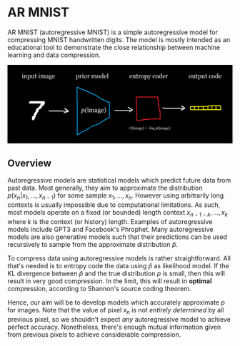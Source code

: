 # AR MNIST

AR MNIST (autoregressive MNIST) is a simple autoregressive model for compressing MNIST handwritten digits. The model is mostly intended as an educational tool to demonstrate the close relationship between machine learning and data compression.

<img src='./diagram.png'>

## Overview

Autoregressive models are statistical models which predict future data from past data. Most generally, they aim to approximate the distribution $p(x_n|x_1,\dots,x_{n-1})$ for some sample $x_1,\dots,x_n$. However using arbitrarily long contexts is usually impossible due to computational limitations. As such, most models operate on a fixed (or bounded) length context $x_{n-1-k},\dots,x_k$ where $k$ is the context (or history) length. Examples of autoregressive models include GPT3 and Facebook's Phrophet. Many autoregressive models are also generative models such that their predictions can be used recursively to sample from the approximate distribution $\hat p$.

To compress data using autoregressive models is rather straightforward. All that's needed is to entropy code the data using $\hat p$ as likelihood model. If the KL divergence between $\hat p$ and the true distribution $p$ is small, then this will result in very good compression. In the limit, this will result in **optimal**   compression, according to Shannon's source coding theorem. 

Hence, our aim will be to develop models which accurately approximate $p$ for images. Note that the value of pixel $x_n$ is not *entirely determined* by all previous pixel, so we shouldn't expect *any* autoregressive model to achieve perfect accuracy. Nonetheless, there's enough mutual information given from previous pixels to achieve considerable compression.
